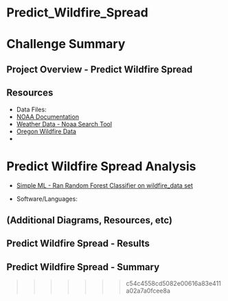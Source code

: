 # Predict_Wildfire_Spread

# Challenge Summary

## Project Overview - Predict Wildfire Spread


## Resources
-  Data Files:
  - [NOAA Documentation](https://www1.ncdc.noaa.gov/pub/data/cdo/documentation/GHCND_documentation.pdf)
  - [Weather Data - Noaa Search Tool](https://www.ncdc.noaa.gov/cdo-web/search?datasetid=GHCND)
  - [Oregon Wildfire Data](https://apps.odf.oregon.gov/DIVISIONS/protection/fire_protection/fires/FIRESlist.asp)
  - 

# Predict Wildfire Spread Analysis
  - [Simple ML - Ran Random Forest Classifier on wildfire_data set](ML_Simple.ipynb)





-  Software/Languages:  

## (Additional Diagrams, Resources, etc)



## Predict Wildfire Spread  - Results


## Predict Wildfire Spread  - Summary
>>>>>>> c54c4558cd5082e00616a83e411a02a7a0fcee8a
